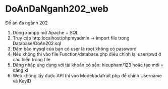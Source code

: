 # DoAnDaNganh202_web
Đồ án đa ngành 202
1. Dùng xampp mở Apache + SQL
2. Truy cập http:localhost/phpmyadmin -> import file trong Database/DoAn202.sql
3. Đảm bảo mysql của bạn có user là root không có password
4. Nếu không thì vào file Function/database.php điều chỉnh lại user/pwd ở các biến trong file
5. Đăng nhập ứng dụng với tài khoản có sẳn: hieupham/123 hoặc tạo mới = đăng kí
6. Web không lấy được API thì vào Model/adafruit.php để chỉnh Username và KeyID
